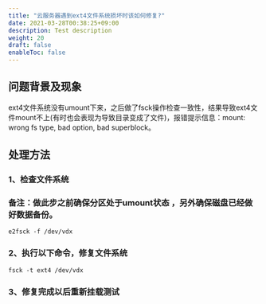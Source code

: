 ```yaml
---
title: "云服务器遇到ext4文件系统损坏时该如何修复?"
date: 2021-03-28T00:38:25+09:00
description: Test description
weight: 20
draft: false
enableToc: false
---
```




## 问题背景及现象

ext4文件系统没有umount下来，之后做了fsck操作检查一致性，结果导致ext4文件mount不上(有时也会表现为导致目录变成了文件)，报错提示信息：mount: wrong fs type, bad option, bad superblock。

## 处理方法

### 1、检查文件系统

### 备注：做此步之前确保分区处于umount状态 ，另外确保磁盘已经做好数据备份。

```
e2fsck -f /dev/vdx
```

### 2、执行以下命令，修复文件系统

```
fsck -t ext4 /dev/vdx
```

### 3、修复完成以后重新挂载测试




